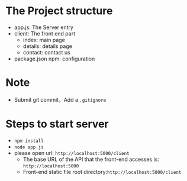 # The Project structure

- app.js:  The Server entry
- client:  The front end part
    - index:  main page
    - details:  details page
    - contact:  contact us
- package.json npm: configuration

# Note
- Submit git commit，Add a `.gitignore`

# Steps to start server
- `npm install`
- `node app.js`
- please open url: `http://localhost:5000/client`
    - The base URL of the API that the front-end accesses is: `http://localhost:5000`
    - Front-end static file root directory:`http://localhost:5000/client`
